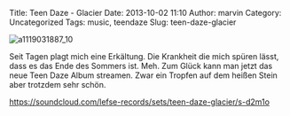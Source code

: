 Title: Teen Daze - Glacier
Date: 2013-10-02 11:10
Author: marvin
Category: Uncategorized
Tags: music, teendaze
Slug: teen-daze-glacier

![a1119031887_10]({filename}/images/a1119031887_10.jpg)

Seit Tagen plagt mich eine Erkältung. Die Krankheit die mich spüren
lässt, dass es das Ende des Sommers ist. Meh. Zum Glück kann man jetzt
das neue Teen Daze Album streamen. Zwar ein Tropfen auf dem heißen Stein
aber trotzdem sehr schön.

https://soundcloud.com/lefse-records/sets/teen-daze-glacier/s-d2m1o

